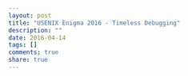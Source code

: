 ```yaml
---
layout: post
title: "USENIX Enigma 2016 - Timeless Debugging"
description: ""
date: 2016-04-14
tags: []
comments: true
share: true
---
```




